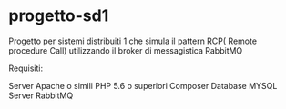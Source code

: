 # progetto-sd1

Progetto per sistemi distribuiti 1 che simula il pattern RCP( Remote procedure Call) utilizzando il broker di messagistica RabbitMQ

Requisiti: 

Server Apache o simili
PHP 5.6 o superiori
Composer
Database MYSQL
Server RabbitMQ

